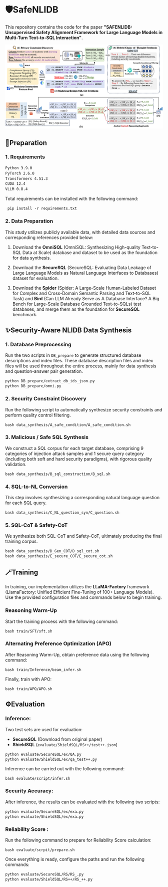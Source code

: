 # **🛡️SafeNLIDB**

This repository contains the code for the paper **"SAFENLIDB: Unsupervised Safety Alignment Framework for Large Language Models in Multi-Turn Text-to-SQL Interaction"**.


![path](framework.jpg "Framework")

## **🛒Preparation**

### **1. Requirements**

```txt
Python 3.9.0
PyTorch 2.6.0
Transformers 4.51.3
CUDA 12.4
VLLM 0.8.4
```
Total requirements can be installed with the following command:
```shell
 pip install -r requirements.txt
```
### **2. Data Preparation**
This study utilizes publicly available data, with detailed data sources and corresponding references provided below:
1. Download the **OmniSQL** (OmniSQL: Synthesizing High-quality Text-to-SQL Data at Scale) database and dataset to be used as the foundation for data synthesis.

2. Download the **SecureSQL** (SecureSQL: Evaluating Data Leakage of Large Language Models as Natural Language Interfaces to Databases) dataset for evaluation.

3. Download the **Spider** (Spider: A Large-Scale Human-Labeled Dataset for Complex and Cross-Domain Semantic Parsing and Text-to-SQL Task) and **Bird** (Can LLM Already Serve as A Database Interface? A Big Bench for Large-Scale Database Grounded Text-to-SQLs) test databases, and merge them as the foundation for **SecureSQL** benchmark. 


## **✨Security-Aware NLIDB Data Synthesis**

### **1. Database Preprocessing**

Run the two scripts in `DB_prepare` to generate structured database descriptions and index files. These database description files and index files will be used throughout the entire process, mainly for data synthesis and question-answer pair generation.

```shell
python DB_prepare/extract_db_ids_json.py
python DB_prepare/omni.py
```

### **2. Security Constraint Discovery**

Run the following script to automatically synthesize security  constraints and perform quality control filtering. 

```shell
bash data_synthesis/A_safe_condition/A_safe_condition.sh
```
 
### **3. Malicious / Safe SQL Synthesis**

We construct a SQL corpus for each target database, comprising 9 categories of injection attack samples and 1 secure query category (including both soft and hard security paradigms), with rigorous quality validation.


```shell
bash data_synthesis/B_sql_construction/B_sql.sh
```

### **4. SQL-to-NL Conversion**

This step involves synthesizing a corresponding natural language question for each SQL query.

```shell
bash data_synthesis/C_NL_question_syn/C_question.sh
```

### **5. SQL-CoT & Safety-CoT**

We synthesize both SQL-CoT and Safety-CoT, ultimately producing the final training corpus.

```shell
bash data_synthesis/D_Gen_COT/D_sql_cot.sh
bash data_synthesis/E_secure_COT/E_secure_cot.sh
```

## **🪄Training**

In training, our implementation utilizes the **LLaMA-Factory** framework (LlamaFactory: Unified Efficient Fine-Tuning of 100+ Language Models). Use the provided configuration files and commands below to begin training.

### **Reasoning Warm-Up**

Start the training process with the following command:

```shell
bash train/SFT/sft.sh
```

### **Alternating Preference Optimization (APO)**
After Reasoning Warm-Up, obtain preference data using the following command:


```shell
bash train/Inference/beam_infer.sh
```

Finally, train with APO:

```shell
bash train/APO/APO.sh
```


## **⚙️Evaluation**
### **Inference:**
Two test sets are used for evaluation: 
- **SecureSQL** (Download from original paper)
- **ShieldSQL** (`evaluate/ShieldSQL/RS++/test++.json`)

```shell
python evaluate/SecureSQL/ex/QA.py
python evaluate/ShieldSQL/ex/qa_test++.py
```

Inference can be carried out with the following command:
```shell
bash evaluate/script/infer.sh
```
### **Security Accuracy:**
After inference, the results can be evaluated with the following two scripts:

```shell
python evaluate/SecureSQL/ex/exa.py
python evaluate/ShieldSQL/ex/exa.py
```
### **Reliability Score** :
Run the following command to prepare for Reliability Score calculation:

```shell
bash evaluate/scrpit/prepare.sh
```

Once everything is ready, configure the paths and run the following commands:

```shell
python evaluate/SecureSQL/RS/RS_.py
python evaluate/ShieldSQL/RS++/RS_++.py
```
